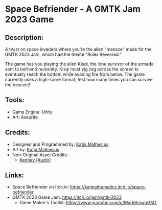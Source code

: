 # Space Befriender - A GMTK Jam 2023 Game

## Description:
A twist on space invaders where you're the alien "menace" made for the GMTK 2023 Jam, which had the theme "Roles Reversed."

The game has you playing the alien Kisqi, the lone survivor of the armada sent to befriend humanity. Kisqi must zig zag across the screen to eventually reach the bottom while evading fire from below. The game currently uses a high-score format, test how many times you can survive the descent!

## Tools:
- Game Engine: Unity
- Art: Aseprite

## Credits:
- Designed and Programmed by: [Katja Mathesius](https://twitter.com/Kat_Mathematics)
- Art by: [Katja Mathesius](https://twitter.com/Kat_Mathematics)
- Non-Original Asset Credits: 
   - [Kenney (Audio)](https://www.kenney.nl/)

## Links: 
-  Space Befriender on Itch.io: https://katmathematics.itch.io/space-befriender
-  GMTK 2023 Game Jam: https://itch.io/jam/gmtk-2023
   - Game Maker's Toolkit: https://www.youtube.com/c/MarkBrownGMT

